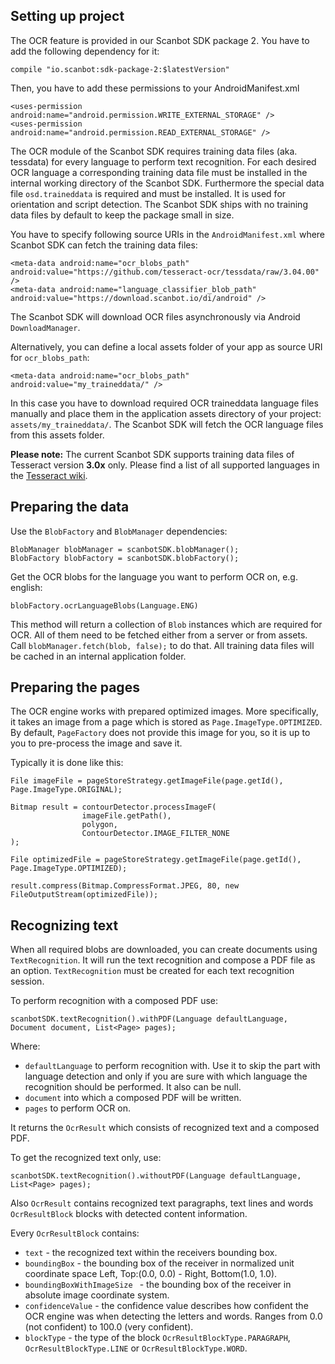 ## Setting up project

The OCR feature is provided in our Scanbot SDK package 2. You have to add the following dependency for it:

    compile "io.scanbot:sdk-package-2:$latestVersion"

Then, you have to add these permissions to your AndroidManifest.xml

    <uses-permission android:name="android.permission.WRITE_EXTERNAL_STORAGE" />
    <uses-permission android:name="android.permission.READ_EXTERNAL_STORAGE" />

The OCR module of the Scanbot SDK requires training data files (aka. tessdata) for every language to perform text recognition. For each desired OCR language a corresponding training data file must be installed in the internal working directory of the Scanbot SDK. Furthermore the special data file `osd.traineddata` is required and must be installed. It is used for orientation and script detection. The Scanbot SDK ships with no training data files by default to keep the package small in size.

You have to specify following source URIs in the `AndroidManifest.xml` where Scanbot SDK can fetch the training data files:

    <meta-data android:name="ocr_blobs_path" android:value="https://github.com/tesseract-ocr/tessdata/raw/3.04.00" />
    <meta-data android:name="language_classifier_blob_path" android:value="https://download.scanbot.io/di/android" />

The Scanbot SDK will download OCR files asynchronously via Android `DownloadManager`.

Alternatively, you can define a local assets folder of your app as source URI for `ocr_blobs_path`:

    <meta-data android:name="ocr_blobs_path" android:value="my_traineddata/" />

In this case you have to download required OCR traineddata language files manually and place them in the application assets directory of your project: `assets/my_traineddata/`. The Scanbot SDK will fetch the OCR language files from this assets folder.

**Please note:** The current Scanbot SDK supports training data files of Tesseract version **3.0x** only. 
Please find a list of all supported languages in the [Tesseract wiki](https://github.com/tesseract-ocr/tesseract/wiki/Data-Files#data-files-for-version-304305).


## Preparing the data

Use the `BlobFactory` and `BlobManager` dependencies:

    BlobManager blobManager = scanbotSDK.blobManager();
    BlobFactory blobFactory = scanbotSDK.blobFactory();
 
Get the OCR blobs for the language you want to perform OCR on, e.g. english:
    
    blobFactory.ocrLanguageBlobs(Language.ENG)

This method will return a collection of `Blob` instances which are required for OCR. All of them need to be fetched either from a server or from assets. Call `blobManager.fetch(blob, false);` to do that. All training data files will be cached in an internal application folder.

## Preparing the pages

The OCR engine works with prepared optimized images. More specifically, it takes an image from a page which is stored as `Page.ImageType.OPTIMIZED`. By default, `PageFactory` does not provide this image for you, so it is up to you to pre-process the image and save it.

Typically it is done like this:

    File imageFile = pageStoreStrategy.getImageFile(page.getId(), Page.ImageType.ORIGINAL);

    Bitmap result = contourDetector.processImageF(
                    imageFile.getPath(),
                    polygon,
                    ContourDetector.IMAGE_FILTER_NONE
    );

    File optimizedFile = pageStoreStrategy.getImageFile(page.getId(), Page.ImageType.OPTIMIZED);

    result.compress(Bitmap.CompressFormat.JPEG, 80, new FileOutputStream(optimizedFile));

## Recognizing text

When all required blobs are downloaded, you can create documents using `TextRecognition`. It will run the text recognition and compose a PDF file as an option. `TextRecognition` must be created for each text recognition session.

To perform recognition with a composed PDF use:

    scanbotSDK.textRecognition().withPDF(Language defaultLanguage, Document document, List<Page> pages);

Where:
* `defaultLanguage` to perform recognition with. Use it to skip the part with language detection and only if you are sure with which language the recognition should be performed. It also can be null.
* `document` into which a composed PDF will be written.
* `pages` to perform OCR on.

It returns the `OcrResult` which consists of recognized text and a composed PDF.

To get the recognized text only, use:

    scanbotSDK.textRecognition().withoutPDF(Language defaultLanguage, List<Page> pages);

Also `OcrResult` contains recognized text paragraphs, text lines and words `OcrResultBlock` blocks with detected content information.

Every `OcrResultBlock` contains:
* `text` - the recognized text within the receivers bounding box.
* `boundingBox` - the bounding box of the receiver in normalized unit coordinate space Left, Top:(0.0, 0.0) - Right, Bottom(1.0, 1.0).
* `boundingBoxWithImageSize ` - the bounding box of the receiver in absolute image coordinate system.
* `confidenceValue` - the confidence value describes how confident the OCR engine was when detecting the letters and words. Ranges from 0.0 (not confident) to 100.0 (very confident).
* `blockType` - the type of the block `OcrResultBlockType.PARAGRAPH`, `OcrResultBlockType.LINE` or `OcrResultBlockType.WORD`.